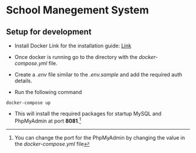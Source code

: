 # School Manegement System

## Setup for development
- Install Docker 
    Link for the installation guide: [Link](https://do8cs.docker.com/desktop/windows/install/)

- Once docker is running go to the directory with the *docker-compose.yml* file.

- Create a *.env* file similar to the *.env.sample* and add the required auth details.

- Run the following command
```
docker-compose up
```

- This will install the required packages for startup MySQL and PhpMyAdmin at port **8081**.[^1]


[^1]: You can change the port for the PhpMyAdmin by changing the value in the *docker-compose.yml* file